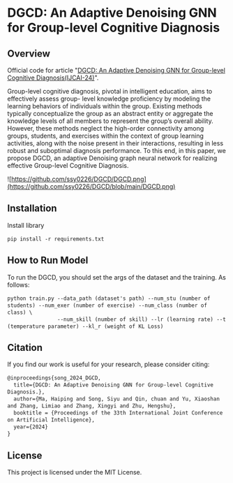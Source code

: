 # DGCD: An Adaptive Denoising GNN for Group-level Cognitive Diagnosis
## Overview 
Official code for article "[DGCD: An Adaptive Denoising GNN for Group-level Cognitive Diagnosis(IJCAI-24)](https://github.com/ssy0226/DGCD)".

Group-level cognitive diagnosis, pivotal in intelligent education, aims to effectively assess group- level knowledge proficiency by modeling the learning behaviors of individuals within the group. Existing methods typically conceptualize the group as an abstract entity or aggregate the knowledge levels of all members to represent the group’s overall ability. However, these methods neglect the high-order connectivity among groups, students, and exercises within the context of group learning activities, along with the noise present in their interactions, resulting in less robust and suboptimal diagnosis performance. To this end, in this paper, we propose DGCD, an adaptive Denoising graph neural network for realizing effective Group-level Cognitive Diagnosis.

![https://github.com/ssy0226/DGCD/DGCD.png](https://github.com/ssy0226/DGCD/blob/main/DGCD.png)

## Installation
Install library
```
pip install -r requirements.txt
```

## How to Run Model
To run the DGCD, you should set the args of the dataset and the training. As follows:
```
python train.py --data_path (dataset's path) --num_stu (number of students) --num_exer (number of exercise) --num_class (number of class) \
                --num_skill (number of skill) --lr (learning rate) --t (temperature parameter) --kl_r (weight of KL Loss)
```

## Citation
If you find our work is useful for your research, please consider citing:
```
@inproceedings{song_2024_DGCD,
  title={DGCD: An Adaptive Denoising GNN for Group-level Cognitive Diagnosis.},
  author={Ma, Haiping and Song, Siyu and Qin, chuan and Yu, Xiaoshan and Zhang, Limiao and Zhang, Xingyi and Zhu, Hengshu},
  booktitle = {Proceedings of the 33th International Joint Conference on Artificial Intelligence},
  year={2024}
}
```

## License
This project is licensed under the MIT License.